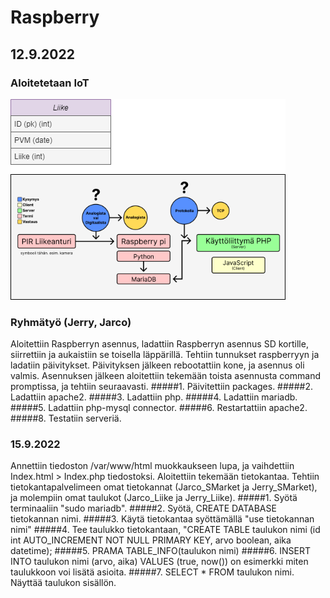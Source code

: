 # Raspberry
<h2>12.9.2022</h2>
  <h3>Aloitetetaan IoT</h3>

  ![Suunnitelma](https://github.com/jarcoheiskanen/IoT/blob/main/Images/Testi.png)

  <h3>Ryhmätyö (Jerry, Jarco)</h3>
    Aloitettiin Raspberryn asennus, ladattiin Raspberryn asennus SD kortille, siirrettiin ja aukaistiin se toisella läppärillä. Tehtiin tunnukset raspberryyn ja ladatiin päivitykset. Päivityksen jälkeen rebootattiin kone, ja asennus oli valmis. Asennuksen jälkeen aloitettiin tekemään toista asennusta command promptissa, ja tehtiin seuraavasti.
    #####1. Päivitettiin packages.
    #####2. Ladattiin apache2.
    #####3. Ladattiin php.
    #####4. Ladattiin mariadb.
    #####5. Ladattiin php-mysql connector.
    #####6. Restartattiin apache2.
    #####8. Testatiin serveriä.

  <h3>15.9.2022</h3>
  Annettiin tiedoston /var/www/html muokkaukseen lupa, ja vaihdettiin Index.html > Index.php tiedostoksi.
  Aloitettiin tekemään tietokantaa. Tehtiin tietokantapalvelimeen omat tietokannat (Jarco_SMarket ja Jerry_SMarket), ja molempiin omat taulukot (Jarco_Liike ja Jerry_Liike).
  #####1. Syötä terminaaliin "sudo mariadb".
  #####2. Syötä, CREATE DATABASE tietokannan nimi.
  #####3. Käytä tietokantaa syöttämällä "use tietokannan nimi"
  #####4. Tee taulukko tietokantaan, "CREATE TABLE taulukon nimi (id int AUTO_INCREMENT NOT NULL PRIMARY KEY, arvo boolean, aika datetime);
  #####5. PRAMA TABLE_INFO(taulukon nimi)
  #####6. INSERT INTO taulukon nimi (arvo, aika) VALUES (true, now()) on esimerkki miten taulukkoon voi lisätä asioita.
  #####7. SELECT * FROM taulukon nimi. Näyttää taulukon sisällön.

